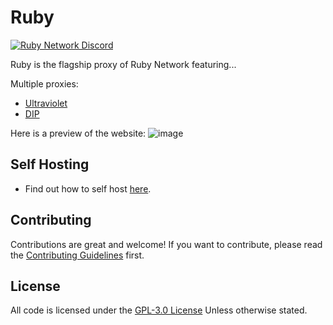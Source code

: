 # Ruby

[![Ruby Network Discord](https://invidget.switchblade.xyz/hzCjSFQeeZ?theme=dark)](https://discord.gg/hzCjSFQeeZ)

Ruby is the flagship proxy of Ruby Network featuring...

Multiple proxies:
- [Ultraviolet](https://github.com/titaniumnetwork-dev/Ultraviolet)
- [DIP](https://github.com/Dynamic-Interception-Proxy/DIP)

Here is a preview of the website: 
![image](https://user-images.githubusercontent.com/73721704/212001695-7cbf00c7-b13b-419f-8373-aa5372b143fc.png)

## Self Hosting
- Find out how to self host [here](https://github.com/Ruby-Network/ruby/wiki/Self-Host-On-Your-Own-Machine).

## Contributing
Contributions are great and welcome! If you want to contribute, please read the [Contributing Guidelines](./.github/CONTRIBUTING.md) first.

## License
All code is licensed under the [GPL-3.0 License](./LICENSE.md) Unless otherwise stated.
